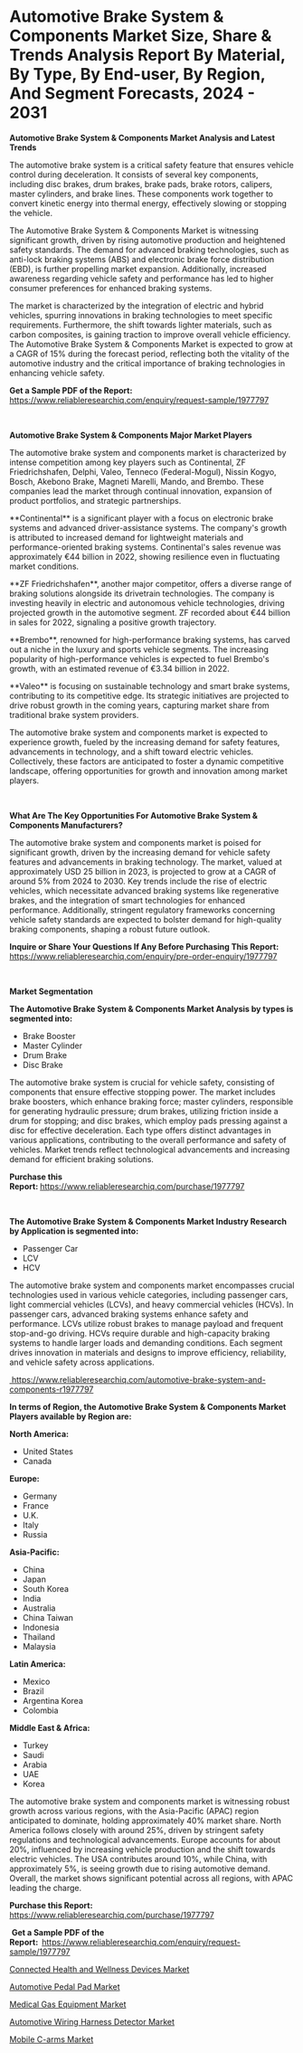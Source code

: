 <p><h1>Automotive Brake System & Components Market Size, Share & Trends Analysis Report By Material, By Type, By End-user, By Region, And Segment Forecasts, 2024 - 2031</h1></p><p><strong>Automotive Brake System & Components Market Analysis and Latest Trends</strong></p>
<p><p>The automotive brake system is a critical safety feature that ensures vehicle control during deceleration. It consists of several key components, including disc brakes, drum brakes, brake pads, brake rotors, calipers, master cylinders, and brake lines. These components work together to convert kinetic energy into thermal energy, effectively slowing or stopping the vehicle.</p><p>The Automotive Brake System & Components Market is witnessing significant growth, driven by rising automotive production and heightened safety standards. The demand for advanced braking technologies, such as anti-lock braking systems (ABS) and electronic brake force distribution (EBD), is further propelling market expansion. Additionally, increased awareness regarding vehicle safety and performance has led to higher consumer preferences for enhanced braking systems.</p><p>The market is characterized by the integration of electric and hybrid vehicles, spurring innovations in braking technologies to meet specific requirements. Furthermore, the shift towards lighter materials, such as carbon composites, is gaining traction to improve overall vehicle efficiency. The Automotive Brake System & Components Market is expected to grow at a CAGR of 15% during the forecast period, reflecting both the vitality of the automotive industry and the critical importance of braking technologies in enhancing vehicle safety.</p></p>
<p><strong>Get a Sample PDF of the Report:&nbsp;</strong> <a href="https://www.reliableresearchiq.com/enquiry/request-sample/1977797?utm_campaign=1087&utm_medium=2&utm_source=Github&utm_content=ia&utm_term=04112024&utm_id=automotive-brake-system-components">https://www.reliableresearchiq.com/enquiry/request-sample/1977797</a></p>
<p>&nbsp;</p>
<p><strong>Automotive Brake System & Components Major Market Players</strong></p>
<p><p>The automotive brake system and components market is characterized by intense competition among key players such as Continental, ZF Friedrichshafen, Delphi, Valeo, Tenneco (Federal-Mogul), Nissin Kogyo, Bosch, Akebono Brake, Magneti Marelli, Mando, and Brembo. These companies lead the market through continual innovation, expansion of product portfolios, and strategic partnerships.</p><p>**Continental** is a significant player with a focus on electronic brake systems and advanced driver-assistance systems. The company's growth is attributed to increased demand for lightweight materials and performance-oriented braking systems. Continental's sales revenue was approximately €44 billion in 2022, showing resilience even in fluctuating market conditions.</p><p>**ZF Friedrichshafen**, another major competitor, offers a diverse range of braking solutions alongside its drivetrain technologies. The company is investing heavily in electric and autonomous vehicle technologies, driving projected growth in the automotive segment. ZF recorded about €44 billion in sales for 2022, signaling a positive growth trajectory.</p><p>**Brembo**, renowned for high-performance braking systems, has carved out a niche in the luxury and sports vehicle segments. The increasing popularity of high-performance vehicles is expected to fuel Brembo's growth, with an estimated revenue of €3.34 billion in 2022.</p><p>**Valeo** is focusing on sustainable technology and smart brake systems, contributing to its competitive edge. Its strategic initiatives are projected to drive robust growth in the coming years, capturing market share from traditional brake system providers.</p><p>The automotive brake system and components market is expected to experience growth, fueled by the increasing demand for safety features, advancements in technology, and a shift toward electric vehicles. Collectively, these factors are anticipated to foster a dynamic competitive landscape, offering opportunities for growth and innovation among market players.</p></p>
<p>&nbsp;</p>
<p><strong>What Are The Key Opportunities For Automotive Brake System & Components Manufacturers?</strong></p>
<p><p>The automotive brake system and components market is poised for significant growth, driven by the increasing demand for vehicle safety features and advancements in braking technology. The market, valued at approximately USD 25 billion in 2023, is projected to grow at a CAGR of around 5% from 2024 to 2030. Key trends include the rise of electric vehicles, which necessitate advanced braking systems like regenerative brakes, and the integration of smart technologies for enhanced performance. Additionally, stringent regulatory frameworks concerning vehicle safety standards are expected to bolster demand for high-quality braking components, shaping a robust future outlook.</p></p>
<p><strong>Inquire or Share Your Questions If Any Before Purchasing This Report:</strong> <a href="https://www.reliableresearchiq.com/enquiry/pre-order-enquiry/1977797?utm_campaign=1087&utm_medium=2&utm_source=Github&utm_content=ia&utm_term=04112024&utm_id=automotive-brake-system-components">https://www.reliableresearchiq.com/enquiry/pre-order-enquiry/1977797</a></p>
<p>&nbsp;</p>
<p><strong>Market Segmentation</strong></p>
<p><strong>The Automotive Brake System & Components Market Analysis by types is segmented into:</strong></p>
<p><ul><li>Brake Booster</li><li>Master Cylinder</li><li>Drum Brake</li><li>Disc Brake</li></ul></p>
<p><p>The automotive brake system is crucial for vehicle safety, consisting of components that ensure effective stopping power. The market includes brake boosters, which enhance braking force; master cylinders, responsible for generating hydraulic pressure; drum brakes, utilizing friction inside a drum for stopping; and disc brakes, which employ pads pressing against a disc for effective deceleration. Each type offers distinct advantages in various applications, contributing to the overall performance and safety of vehicles. Market trends reflect technological advancements and increasing demand for efficient braking solutions.</p></p>
<p><strong>Purchase this Report:&nbsp;</strong><a href="https://www.reliableresearchiq.com/purchase/1977797?utm_campaign=1087&utm_medium=2&utm_source=Github&utm_content=ia&utm_term=04112024&utm_id=automotive-brake-system-components">https://www.reliableresearchiq.com/purchase/1977797</a></p>
<p>&nbsp;</p>
<p><strong>The Automotive Brake System & Components Market Industry Research by Application is segmented into:</strong></p>
<p><ul><li>Passenger Car</li><li>LCV</li><li>HCV</li></ul></p>
<p><p>The automotive brake system and components market encompasses crucial technologies used in various vehicle categories, including passenger cars, light commercial vehicles (LCVs), and heavy commercial vehicles (HCVs). In passenger cars, advanced braking systems enhance safety and performance. LCVs utilize robust brakes to manage payload and frequent stop-and-go driving. HCVs require durable and high-capacity braking systems to handle larger loads and demanding conditions. Each segment drives innovation in materials and designs to improve efficiency, reliability, and vehicle safety across applications.</p></p>
<p><a href="https://www.reliableresearchiq.com/automotive-brake-system-and-components-r1977797?utm_campaign=1087&utm_medium=2&utm_source=Github&utm_content=ia&utm_term=04112024&utm_id=automotive-brake-system-components">&nbsp;https://www.reliableresearchiq.com/automotive-brake-system-and-components-r1977797</a></p>
<p><strong>In terms of Region, the Automotive Brake System & Components Market Players available by Region are:</strong></p>
<p>
    <p> <strong> North America: </strong>
        <ul>
            <li>United States</li>
            <li>Canada</li>
        </ul>
        </p> 
    <p> <strong> Europe: </strong>
        <ul>
            <li>Germany</li>
            <li>France</li>
            <li>U.K.</li>
            <li>Italy</li>
            <li>Russia</li>
        </ul>
        </p> 
    <p> <strong> Asia-Pacific: </strong>
        <ul>
            <li>China</li>
            <li>Japan</li>
            <li>South Korea</li>
            <li>India</li>
            <li>Australia</li>
            <li>China Taiwan</li>
            <li>Indonesia</li>
            <li>Thailand</li>
            <li>Malaysia</li>
        </ul>
        </p> 
    <p> <strong> Latin America: </strong>
        <ul>
            <li>Mexico</li>
            <li>Brazil</li>
            <li>Argentina Korea</li>
            <li>Colombia</li>
        </ul>
        </p> 
    <p> <strong> Middle East & Africa: </strong>
        <ul>
            <li>Turkey</li>
            <li>Saudi</li>
            <li>Arabia</li>
            <li>UAE</li>
            <li>Korea</li>
        </ul>
    </p>
    </p>
<p><p>The automotive brake system and components market is witnessing robust growth across various regions, with the Asia-Pacific (APAC) region anticipated to dominate, holding approximately 40% market share. North America follows closely with around 25%, driven by stringent safety regulations and technological advancements. Europe accounts for about 20%, influenced by increasing vehicle production and the shift towards electric vehicles. The USA contributes around 10%, while China, with approximately 5%, is seeing growth due to rising automotive demand. Overall, the market shows significant potential across all regions, with APAC leading the charge.</p></p>
<p><strong>Purchase this Report: </strong><a href="https://www.reliableresearchiq.com/purchase/1977797?utm_campaign=1087&utm_medium=2&utm_source=Github&utm_content=ia&utm_term=04112024&utm_id=automotive-brake-system-components">https://www.reliableresearchiq.com/purchase/1977797</a></p>
<p>&nbsp;<strong>Get a Sample PDF of the Report:&nbsp;&nbsp;</strong><a href="https://www.reliableresearchiq.com/enquiry/request-sample/1977797?utm_campaign=1087&utm_medium=2&utm_source=Github&utm_content=ia&utm_term=04112024&utm_id=automotive-brake-system-components">https://www.reliableresearchiq.com/enquiry/request-sample/1977797</a></p>
<p><strong></strong></p>
<p><p><a href="https://issuu.com/reportprime-2/docs/connected-health-and-wellness-devic_28cf91f2813091?utm_campaign=1087&utm_medium=2&utm_source=Github&utm_content=ia&utm_term=04112024&utm_id=automotive-brake-system-components">Connected Health and Wellness Devices Market</a></p><p><a href="https://github.com/benjigwozdzus/Market-Research-Report-List-1/blob/main/automotive-pedal-pad-market.md?utm_campaign=1087&utm_medium=2&utm_source=Github&utm_content=ia&utm_term=04112024&utm_id=automotive-brake-system-components">Automotive Pedal Pad Market</a></p><p><a href="https://issuu.com/reportprime-2/docs/medical-gas-equipment-market-size-2_f561625625102c?utm_campaign=1087&utm_medium=2&utm_source=Github&utm_content=ia&utm_term=04112024&utm_id=automotive-brake-system-components">Medical Gas Equipment Market</a></p><p><a href="https://github.com/vitacbq/Market-Research-Report-List-1/blob/main/automotive-wiring-harness-detector-market.md?utm_campaign=1087&utm_medium=2&utm_source=Github&utm_content=ia&utm_term=04112024&utm_id=automotive-brake-system-components">Automotive Wiring Harness Detector Market</a></p><p><a href="https://issuu.com/reportprime-2/docs/mobile-c-arms-market-size-2030.pptx_92271c666d80c9?utm_campaign=1087&utm_medium=2&utm_source=Github&utm_content=ia&utm_term=04112024&utm_id=automotive-brake-system-components">Mobile C-arms Market</a></p></p>